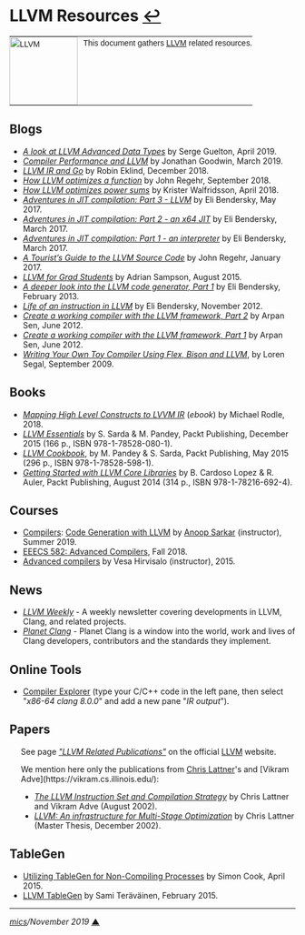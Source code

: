 # <span id="top">LLVM Resources</span> <span style="size:30%;"><a href="README.md">↩</a></span>

<table style="font-family:Helvetica,Arial;font-size:14px;line-height:1.6;">
  <tr>
  <td style="border:0;padding:0 10px 0 0;min-width:120px;"><a href="https://llvm.org/"><img src="https://llvm.org/img/LLVM-Logo-Derivative-1.png" width="120" alt="LLVM"/></a></td>
  <td style="border:0;padding:0;vertical-align:text-top;">This document gathers <a href="https://llvm.org/">LLVM</a> related resources.
  </td>
  </tr>
</table>


## <span id="blogs">Blogs</span>

- [*A look at LLVM Advanced Data Types*](https://developers.redhat.com/blog/2019/04/01/a-look-at-llvm-advanced-data-types-and-trivially-copyable-types/) by Serge Guelton, April 2019.
- [*Compiler Performance and LLVM*](http://pling.jondgoodwin.com/post/compiler-performance/) by Jonathan Goodwin, March 2019.
- [*LLVM IR and Go*](https://blog.gopheracademy.com/advent-2018/llvm-ir-and-go/) by Robin Eklind, December 2018.
- [*How LLVM optimizes a function*](https://blog.regehr.org/archives/1603) by John Regehr, September 2018.
- [*How LLVM optimizes power sums*](https://kristerw.blogspot.com/2019/04/how-llvm-optimizes-geometric-sums.html) by Krister Walfridsson, April 2018.
- [*Adventures in JIT compilation: Part 3 - LLVM*](https://eli.thegreenplace.net/2017/adventures-in-jit-compilation-part-3-llvm/) by Eli Bendersky, May 2017.
- [*Adventures in JIT compilation: Part 2 - an x64 JIT*](https://eli.thegreenplace.net/2017/adventures-in-jit-compilation-part-2-an-x64-jit/) by Eli Bendersky, March 2017.
- [*Adventures in JIT compilation: Part 1 - an interpreter*](https://eli.thegreenplace.net/2017/adventures-in-jit-compilation-part-1-an-interpreter/) by Eli Bendersky, March 2017.
- [*A Tourist’s Guide to the LLVM Source Code*](https://blog.regehr.org/archives/1453) by John Regehr, January 2017.
- [*LLVM for Grad Students*](http://www.cs.cornell.edu/~asampson/blog/llvm.html) by Adrian Sampson, August 2015.
- [*A deeper look into the LLVM code generator, Part 1*](https://eli.thegreenplace.net/2013/02/25/a-deeper-look-into-the-llvm-code-generator-part-1) by Eli Bendersky, February 2013.
- [*Life of an instruction in LLVM*](https://eli.thegreenplace.net/2012/11/24/life-of-an-instruction-in-llvm) by Eli Bendersky, November 2012.
- [*Create a working compiler with the LLVM framework, Part 2*](https://www.ibm.com/developerworks/library/os-createcompilerllvm2/index.html) by Arpan Sen, June 2012.
- [*Create a working compiler with the LLVM framework, Part 1*](https://www.ibm.com/developerworks/library/os-createcompilerllvm1/index.html) by Arpan Sen, June 2012.
- [*Writing Your Own Toy Compiler Using Flex, Bison and LLVM*](https://gnuu.org/2009/09/18/writing-your-own-toy-compiler/), by Loren Segal, September 2009.

<!--
- [*Building an LLVM-based tool. Lessons learned*](https://lowlevelbits.org/building-an-llvm-based-tool.-lessons-learned/) by Alex Denisov, April 2019 ([EuroLLVM 2019](http://llvm.org/devmtg/2019-04/)).
-->


## <span id="books">Books</span>

- [*Mapping High Level Constructs to LVVM IR*](https://mapping-high-level-constructs-to-llvm-ir.readthedocs.io/en/latest/) (*ebook*) by Michael Rodle, 2018.
- [*LLVM Essentials*](https://www.packtpub.com/application-development/llvm-essentials) by S. Sarda &amp; M. Pandey, Packt Publishing, December 2015 (166 p., ISBN 978-1-78528-080-1).
- [*LLVM Cookbook*](https://www.packtpub.com/application-development/llvm-cookbook), by M. Pandey &amp; S. Sarda, Packt Publishing, May 2015 (296 p., ISBN 978-1-78528-598-1).
- [*Getting Started with LLVM Core Libraries*](https://www.packtpub.com/application-development/getting-started-llvm-core-libraries) by B. Cardoso Lopez &amp; R. Auler, Packt Publishing, August 2014 (314 p., ISBN 978-1-78216-692-4).


## <span id="courses">Courses</span>

- [Compilers](https://anoopsarkar.github.io/compilers-class/index.html): [Code Generation with LLVM](https://anoopsarkar.github.io/compilers-class/llvm-practice.html) by [Anoop Sarkar](https://www2.cs.sfu.ca/~anoop/) (instructor), Summer 2019.
- [EEECS 582: Advanced Compilers](http://web.eecs.umich.edu/~mahlke/courses/583f18/), Fall 2018.
- [Advanced compilers](https://wiki.aalto.fi/display/t1065450/Advanced+compilers+2015) by Vesa Hirvisalo (instructor), 2015.

## News

- [*LLVM Weekly*](http://llvmweekly.org/) - A weekly newsletter covering developments in LLVM, Clang, and related projects.
- [*Planet Clang*](http://planet.clang.org/) - Planet Clang is a window into the world, work and lives of Clang developers, contributors and the standards they implement.

<!--
- [LLVM Archive](https://www.linux-magazin.de/tag/llvm/) - Linux-Magazin.
-->


## Online Tools

- [Compiler Explorer](https://www.godbolt.org/) (type your C/C++ code in the left pane, then select "*x86-64 clang 8.0.0*" and add a new pane "*IR output*").


## <span id="papers">Papers</span>

<p style="margin:0 0 1em 20px;">
See page <a href="https://llvm.org/pubs/"><i>"LLVM Related Publications"</i></a> on the official <a href="https://llvm.org/">LLVM</a> website.
</p>
<p style="margin:0 0 1em 20px;">
We mention here only the publications from <a href="http://nondot.org/~sabre/">Chris Lattner</a>'s and [Vikram Adve](https://vikram.cs.illinois.edu/):
</p>
<ul style="margin:0 0 1em 20px;">
<li><a href="https://llvm.org/pubs/2002-08-09-LLVMCompilationStrategy.pdf"><i>The LLVM Instruction Set and Compilation Strategy</i></a> by Chris Lattner and Vikram Adve (August 2002).</li>
<li><a href="http://llvm.org/pubs/2002-12-LattnerMSThesis.html"><i>LLVM: An infrastructure for Multi-Stage Optimization</i></a> by Chris Lattner (Master Thesis, December 2002).</li>
</ul>

## TableGen

- [Utilizing TableGen for Non-Compiling Processes](https://www.embecosm.com/2015/04/14/utilizing-tablegen-for-non-compiling-processes/) by Simon Cook, April 2015.
- [LLVM TableGen](https://wiki.aalto.fi/display/t1065450/LLVM+TableGen) by Sami Teräväinen, February 2015.

<!--
## Footnotes

<a name="footnote_01">[1]</a> ***Visual Studio Locator*** [↩](#anchor_01)

<p style="margin:0 0 1em 20px;">
</p>
-->

***

*[mics](http://lampwww.epfl.ch/~michelou/)/November 2019* [**&#9650;**](#top)
<span id="bottom">&nbsp;</span>
